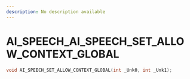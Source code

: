 ```yaml
---
description: No description available 
---
```


# AI_SPEECH\_AI_SPEECH_SET_ALLOW_CONTEXT_GLOBAL

```cpp
void AI_SPEECH_SET_ALLOW_CONTEXT_GLOBAL(int _Unk0, int _Unk1);
```